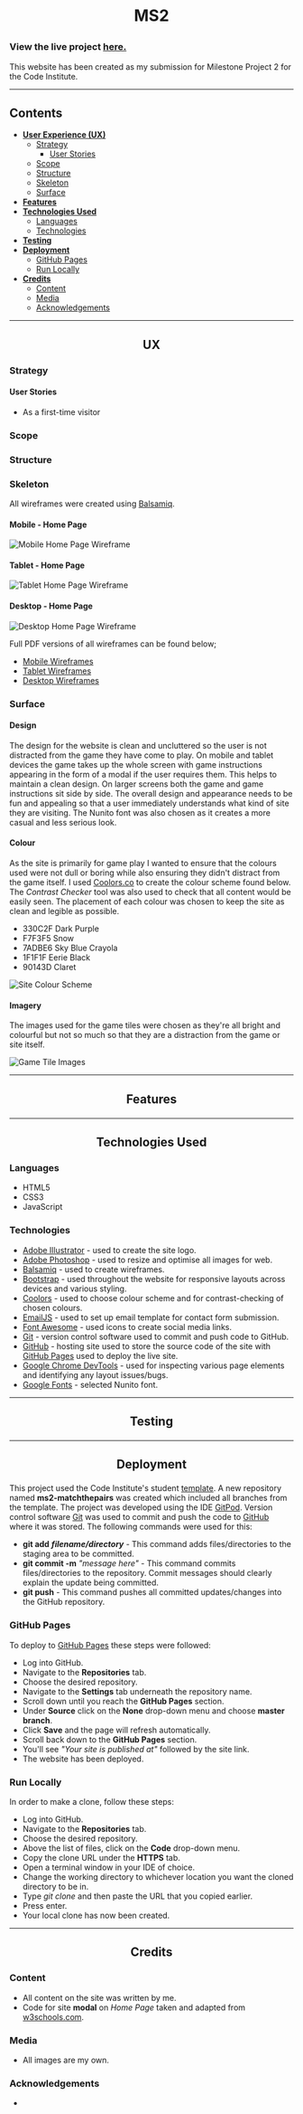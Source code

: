 # <p align="center">**MS2**</p>

 ### View the live project [here.]()

This website has been created as my submission for Milestone Project 2 
for the Code Institute. 

---
## Contents
- [**User Experience (UX)**](#ux)
    - [Strategy](#strategy)
        - [User Stories](#user-stories)
    - [Scope](#scope)
    - [Structure](#structure)
    - [Skeleton](#skeleton)
    - [Surface](#surface)
 - [**Features**](#features)
 - [**Technologies Used**](#technologies-used)
    - [Languages](#languages)
    - [Technologies](#technologies)
 - [**Testing**](#testing)
 - [**Deployment**](#deployment)
    - [GitHub Pages](#github-pages)
    - [Run Locally](#run-locally)
 - [**Credits**](#credits)
    - [Content](#content)
    - [Media](#media)
    - [Acknowledgements](#acknowledgements)

---
## <p align="center">**UX**</p>

### **Strategy**
#### User Stories
- As a first-time visitor

### **Scope**

### **Structure**

### **Skeleton**
All wireframes were created using [Balsamiq](https://balsamiq.com/).
#### Mobile - Home Page
![Mobile Home Page Wireframe](documentation/wireframes/Mobile-home.png)

#### Tablet - Home Page
![Tablet Home Page Wireframe](documentation/wireframes/Tablet-home.png)

#### Desktop - Home Page
![Desktop Home Page Wireframe](documentation/wireframes/desktop-home.png)

Full PDF versions of all wireframes can be found below;
- [Mobile Wireframes](documentation/wireframes/mobile)
- [Tablet Wireframes](documentation/wireframes/tablet)
- [Desktop Wireframes](documentation/wireframes/desktop)

### **Surface**
#### Design
The design for the website is clean and uncluttered so the user is not distracted from the game they
have come to play. On mobile and tablet devices the game takes up the whole screen with game instructions
appearing in the form of a modal if the user requires them. This helps to maintain a clean design. On larger
screens both the game and game instructions sit side by side. The overall design and appearance needs to be
fun and appealing so that a user immediately understands what kind of site they are visiting. The Nunito font
was also chosen as it creates a more casual and less serious look.

#### Colour
As the site is primarily for game play I wanted to ensure that the colours used were not dull or
boring while also ensuring they didn't distract from the game itself. I used [Coolors.co](https://coolors.co/) to 
create the colour scheme found below. The *Contrast Checker* tool was also used to check that all content would be
easily seen. The placement of each colour was chosen to keep the site as clean and legible as possible.
- 330C2F Dark Purple
- F7F3F5 Snow
- 7ADBE6 Sky Blue Crayola
- 1F1F1F Eerie Black
- 90143D Claret

![Site Colour Scheme](documentation/colour-scheme.png)

#### Imagery
The images used for the game tiles were chosen as they're all bright and colourful but not so much so that they 
are a distraction from the game or site itself.

![Game Tile Images](documentation/tiles.jpg)

---
## <p align="center">**Features**</p>

---
## <p align="center">**Technologies Used**</p>
### **Languages**
- HTML5
- CSS3 
- JavaScript

### **Technologies**
- [Adobe Illustrator](https://www.adobe.com/ie/products/illustrator.html) - used to create the site logo.
- [Adobe Photoshop](https://www.adobe.com/ie/products/photoshop.html) - used to resize and optimise all images for web.
- [Balsamiq](https://balsamiq.com/) - used to create wireframes.
- [Bootstrap](https://getbootstrap.com/)  - used throughout the website for responsive layouts across devices and various styling. 
- [Coolors](https://coolors.co/) - used to choose colour scheme and for contrast-checking of chosen colours.
- [EmailJS](https://www.emailjs.com/) - used to set up email template for contact form submission.
- [Font Awesome](https://fontawesome.com/) - used icons to create social media links.
- [Git](https://git-scm.com/) - version control software used to commit and push code to GitHub.
- [GitHub](https://github.com/) - hosting site used to store the source code of the site with [GitHub Pages](https://pages.github.com/)
used to deploy the live site.
- [Google Chrome DevTools](https://developers.google.com/web/tools/chrome-devtools) - used for inspecting various page elements and identifying any layout issues/bugs. 
- [Google Fonts](https://fonts.google.com/specimen/Nunito?query=nunito) - selected Nunito font.

---
## <p align="center">**Testing**</p>

---
## <p align="center">**Deployment**</p>
This project used the Code Institute's student [template](https://github.com/Code-Institute-Org/gitpod-full-template). A new repository named **ms2-matchthepairs**
was created which included all branches from the template. The project was developed using the IDE [GitPod](https://www.gitpod.io/). Version control software [Git](https://git-scm.com/) was used to commit and push the code to 
[GitHub](https://github.com/) where it was stored. The following commands were used for this:
- **git add** ***filename/directory*** - This command adds files/directories to the staging area to be committed.
- **git commit -m** *"message here"* - This command commits files/directories to the repository. Commit messages should clearly explain the update being committed.
- **git push** - This command pushes all committed updates/changes into the GitHub repository.

### **GitHub Pages**
To deploy to [GitHub Pages](https://pages.github.com/) these steps were followed:

- Log into GitHub.
- Navigate to the **Repositories** tab. 
- Choose the desired repository.
- Navigate to the **Settings** tab underneath the repository name.
- Scroll down until you reach the **GitHub Pages** section.
- Under **Source** click on the **None** drop-down menu and choose **master branch**.
- Click **Save** and the page will refresh automatically.
- Scroll back down to the **GitHub Pages** section.
- You'll see *"Your site is published at"* followed by the site link.
- The website has been deployed.

### **Run Locally**
In order to make a clone, follow these steps:

- Log into GitHub.
- Navigate to the **Repositories** tab. 
- Choose the desired repository.
- Above the list of files, click on the **Code** drop-down menu.
- Copy the clone URL under the **HTTPS** tab.
- Open a terminal window in your IDE of choice.
- Change the working directory to whichever location you want the cloned directory to be in.
- Type *git clone* and then paste the URL that you copied earlier.
- Press enter.
- Your local clone has now been created.

---
## <p align="center">**Credits**</p>
### **Content**
- All content on the site was written by me.
- Code for site **modal** on *Home Page* taken and adapted from [w3schools.com](https://www.w3schools.com/bootstrap/bootstrap_modal.asp).

### **Media**
- All images are my own.

### **Acknowledgements**
- 